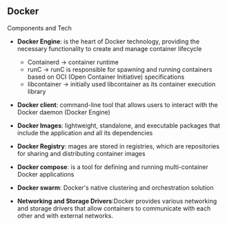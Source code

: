## Docker

Components and Tech

- **Docker Engine**: is the heart of Docker technology, providing the necessary functionality to create and manage container lifecycle

  - Containerd -> container runtime
  - runC -> runC is responsible for spawning and running containers based on OCI (Open Container Initiative) specifications
  - libcontainer -> initially used libcontainer as its container execution library

- **Docker client**: command-line tool that allows users to interact with the Docker daemon (Docker Engine)

- **Docker Images**: lightweight, standalone, and executable packages that include the application and all its dependencies

- **Docker Registry**: mages are stored in registries, which are repositories for sharing and distributing container images

- **Docker compose**: is a tool for defining and running multi-container Docker applications

- **Docker swarm**: Docker's native clustering and orchestration solution

- **Networking and Storage Drivers**:Docker provides various networking and storage drivers that allow containers to communicate with each other and with external networks.
